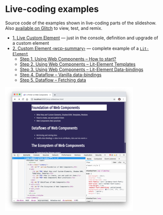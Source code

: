 # Live-coding examples

Source code of the examples shown in live-coding parts of the slideshow. Also [available on Glitch](https://glitch.com/@olange/web-components-primer) to view, test, and remix.

* [1. Live Custom Element](01-live-custom-element/) — just in the console, definition and upgrade of a custom element
* [2. Custom Element ‹wcp-summary›](02-wcp-summary-step01/) — complete example of a [`Lit-Element`](https://lit-element.polymer-project.org/)
  * [Step 1. Using Web Components – How to start?](02-wcp-summary-step01/)
  * [Step 2. Using Web Components – Lit-Element Templates](02-wcp-summary-step02/)
  * [Step 3. Using Web Components – Lit-Element Data-bindings](02-wcp-summary-step03/)
  * [Step 4. Dataflow – Vanilla data-bindings](02-wcp-summary-step04/)
  * [Step 5. Dataflow – Fetching data](02-wcp-summary-step05/)

<img height="400" src="02-wcp-summary-preview.png"
  alt="Screenshot of a rendered ‹wcp-summary› custom element, with the browser console displaying its Shadow DOM">